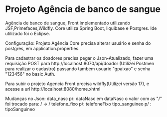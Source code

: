# Projeto Agência de banco de sangue
Agência de banco de sangue, Front implementado utilizando JSF,Primefaces,Wildfly. Core utiliza Spring Boot, liquibase e Postgres. Ide utilizado foi o Eclipse.

Configuração:
Projeto Agência Core precisa alterar usuário e senha do postgres, em application.properties.


Para cadastrar os doadores precisa pegar o Json-Atualizado, fazer uma requisição POST para http://localhost:8070/api/doador (Utilizei Postmen para realizar o cadastro) passando também usuario "gpaixao" e senha "123456" no basic Auth.

Para subir o projeto Agencia Front precisa wildfly(Utilizei versão 17), e acesse a url http://localhost:8080/home.xhtml

Mudanças no Json:
data_nasc p/: dataNasc
em dataNasc o valor com as "\/" foi trocado para: \/ -> / 
telefone_fixo p/: telefoneFixo
tipo_sanguineo p/ : tipoSanguineo


